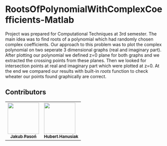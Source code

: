 # RootsOfPolynomialWithComplexCoefficients-Matlab


Project was prepared for Computational Techniques at 3rd semester. 
The main idea was to find roots of a polynomial which had randomly chosen complex coefficients. Our approach to this problem was to plot the complex polynomial on two seperate 3 dimensional graphs (real and imaginary part). After plotting our polynomial we defined z=0 plane for both graphs and we extracted the crossing points from these planes. Then we looked for intersection points at real and imaginary part which were plotted at z=0. At the end we compared our results with built-in *roots* function to check wheater our points found graphically are correct.


## Contributors
<table>
  <tr>
    <td align="center"><a href="https://github.com/pasonjakub"><img src="https://avatars.githubusercontent.com/u/45394303?s=460&u=7d8417314ae8a7da4f41697917a3e204bb39dd05&v=4" width="100px;" alt=""/><br /><sub><b>Jakub Pasoń</b></sub></a><br /></td>
    <td align="cefix fixanter"><a href="https://github.com/HubixD"><img src="https://avatars.githubusercontent.com/u/45371697?s=460&v=4" width="100px;" alt=""/><br /><sub><b>Hubert Hanusiak</b></sub></a><br />
    </td>
  </tr>
</table>
